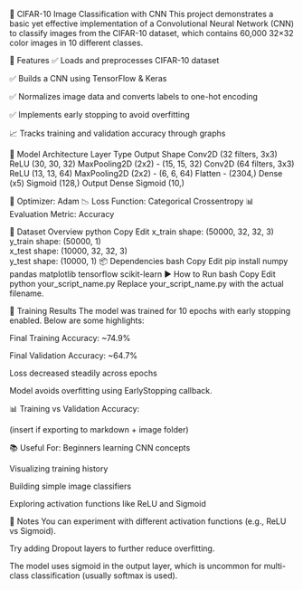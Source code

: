 🧠 CIFAR-10 Image Classification with CNN
This project demonstrates a basic yet effective implementation of a Convolutional Neural Network (CNN) to classify images from the CIFAR-10 dataset, which contains 60,000 32×32 color images in 10 different classes.

📌 Features
✅ Loads and preprocesses CIFAR-10 dataset

✅ Builds a CNN using TensorFlow & Keras

✅ Normalizes image data and converts labels to one-hot encoding

✅ Implements early stopping to avoid overfitting

📈 Tracks training and validation accuracy through graphs

🧩 Model Architecture
Layer	Type	Output Shape
Conv2D (32 filters, 3x3)	ReLU	(30, 30, 32)
MaxPooling2D (2x2)	-	(15, 15, 32)
Conv2D (64 filters, 3x3)	ReLU	(13, 13, 64)
MaxPooling2D (2x2)	-	(6, 6, 64)
Flatten	-	(2304,)
Dense (x5)	Sigmoid	(128,)
Output Dense	Sigmoid	(10,)

🔧 Optimizer: Adam
📉 Loss Function: Categorical Crossentropy
📊 Evaluation Metric: Accuracy

🔢 Dataset Overview
python
Copy
Edit
x_train shape: (50000, 32, 32, 3)  
y_train shape: (50000, 1)  
x_test shape: (10000, 32, 32, 3)  
y_test shape: (10000, 1)
📦 Dependencies
bash
Copy
Edit
pip install numpy pandas matplotlib tensorflow scikit-learn
▶️ How to Run
bash
Copy
Edit
python your_script_name.py
Replace your_script_name.py with the actual filename.

🧪 Training Results
The model was trained for 10 epochs with early stopping enabled. Below are some highlights:

Final Training Accuracy: ~74.9%

Final Validation Accuracy: ~64.7%

Loss decreased steadily across epochs

Model avoids overfitting using EarlyStopping callback.

📊 Training vs Validation Accuracy:

(insert if exporting to markdown + image folder)

📚 Useful For:
Beginners learning CNN concepts

Visualizing training history

Building simple image classifiers

Exploring activation functions like ReLU and Sigmoid

📌 Notes
You can experiment with different activation functions (e.g., ReLU vs Sigmoid).

Try adding Dropout layers to further reduce overfitting.

The model uses sigmoid in the output layer, which is uncommon for multi-class classification (usually softmax is used).
